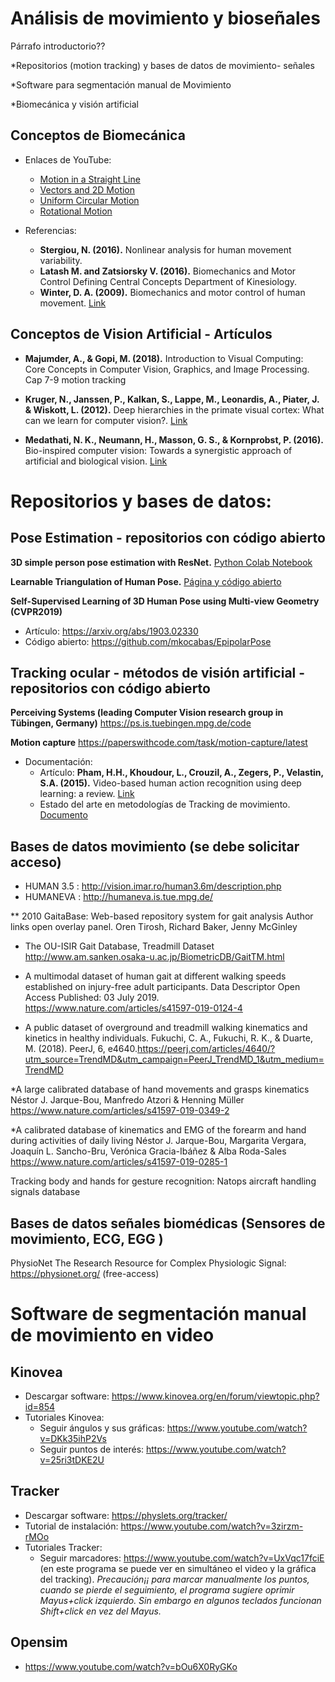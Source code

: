 # Análisis de movimiento y bioseñales

Párrafo introductorio??

*Repositorios (motion tracking) y bases de datos de movimiento- señales 

*Software para segmentación manual de Movimiento

*Biomecánica y visión artificial

## Conceptos de Biomecánica

* Enlaces de YouTube:
  * <a href="https://www.youtube.com/watch?v=ZM8ECpBuQYE&list=PLUzB5g6dgYKzGaWy4EV2PCVnL1-iByYaV">Motion in a Straight Line</a>
  * <a href="https://www.youtube.com/watch?v=w3BhzYI6zXU&list=PLUzB5g6dgYKzGaWy4EV2PCVnL1-iByYaV&index=2">Vectors and 2D Motion</a>
  * <a href="https://www.youtube.com/watch?v=bpFK2VCRHUs&list=PLUzB5g6dgYKzGaWy4EV2PCVnL1-iByYaV&index=3">Uniform Circular Motion</a>
  * <a href="https://www.youtube.com/watch?v=fmXFWi-WfyU&list=PLUzB5g6dgYKzGaWy4EV2PCVnL1-iByYaV&index=4">Rotational Motion</a>

* Referencias:
  * **Stergiou, N. (2016).** Nonlinear analysis for human movement variability.
  * **Latash M. and Zatsiorsky V. (2016).** Biomechanics and Motor Control Defining Central Concepts Department of Kinesiology.
  * **Winter, D. A. (2009).** Biomechanics and motor control of human movement. <a href="https://edisciplinas.usp.br/pluginfile.php/4174628/mod_resource/content/2/David%20A.%20Winter-Biomechanics%20and%20Motor%20Control%20of%20Human%20Movement-Wiley%20%282009%29.pdf">Link</a>

## Conceptos de Vision Artificial - Artículos

* **Majumder, A., & Gopi, M. (2018).** Introduction to Visual Computing: Core Concepts in Computer Vision, Graphics, and Image Processing. Cap 7-9 motion tracking

* **Kruger, N., Janssen, P., Kalkan, S., Lappe, M., Leonardis, A., Piater, J. & Wiskott, L. (2012).** Deep hierarchies in the primate visual cortex: What can we learn for computer vision?. <a href="https://ieeexplore.ieee.org/abstract/document/6389683">Link</a>

* **Medathati, N. K., Neumann, H., Masson, G. S., & Kornprobst, P. (2016).** Bio-inspired computer vision: Towards a synergistic approach of artificial and biological vision. <a href="https://www.sciencedirect.com/science/article/pii/S1077314216300339">Link</a>

# Repositorios y bases de datos:

## Pose Estimation - repositorios con código abierto

**3D simple person pose estimation with ResNet.** <a href="https://colab.research.google.com/drive/1XNsXaSb3A2oJKLsG82FG4srYcgH7eAuW">Python Colab Notebook</a>

**Learnable Triangulation of Human Pose.** <a href="https://saic-violet.github.io/learnable-triangulation/">Página y código abierto</a>

**Self-Supervised Learning of 3D Human Pose using Multi-view Geometry (CVPR2019)**
  * Artículo: https://arxiv.org/abs/1903.02330
  * Código abierto: https://github.com/mkocabas/EpipolarPose

## Tracking ocular - métodos de visión artificial - repositorios con código abierto

**Perceiving Systems (leading Computer Vision research group in Tübingen, Germany)** https://ps.is.tuebingen.mpg.de/code

**Motion capture** https://paperswithcode.com/task/motion-capture/latest

* Documentación:
  * Artículo: **Pham, H.H., Khoudour, L., Crouzil, A., Zegers, P., Velastin, S.A. (2015).** Video-based human action recognition using deep learning: a review. <a href="https://e-archivo.uc3m.es/bitstream/handle/10016/26542/videobased_2015.pdf">Link</a>
  * Estado del arte en metodologías de Tracking de movimiento. <a href="https://docs.google.com/document/d/1Pas9wJ49f9aTWFHnih6zLucQE_Fbw3hL3JF5vT0G500/edit?usp=sharing">Documento</a> 

## Bases de datos movimiento (se debe solicitar acceso)

* HUMAN 3.5 : http://vision.imar.ro/human3.6m/description.php
* HUMANEVA : http://humaneva.is.tue.mpg.de/ 

** 2010 GaitaBase: Web-based repository system for gait analysis Author links open overlay panel. Oren Tirosh, Richard Baker, Jenny McGinley

* The OU-ISIR Gait Database, Treadmill Dataset  http://www.am.sanken.osaka-u.ac.jp/BiometricDB/GaitTM.html

* A multimodal dataset of human gait at different walking speeds established on injury-free adult participants. Data Descriptor Open Access Published: 03 July 2019. https://www.nature.com/articles/s41597-019-0124-4

* A public dataset of overground and treadmill walking kinematics and kinetics in healthy individuals. Fukuchi, C. A., Fukuchi, R. K., & Duarte, M. (2018).  PeerJ, 6, e4640.https://peerj.com/articles/4640/?utm_source=TrendMD&utm_campaign=PeerJ_TrendMD_1&utm_medium=TrendMD

*A large calibrated database of hand movements and grasps kinematics Néstor J. Jarque-Bou, Manfredo Atzori & Henning Müller 
https://www.nature.com/articles/s41597-019-0349-2 

*A calibrated database of kinematics and EMG of the forearm and hand during activities of daily living Néstor J. Jarque-Bou, Margarita Vergara, Joaquín L. Sancho-Bru, Verónica Gracia-Ibáñez & Alba Roda-Sales   https://www.nature.com/articles/s41597-019-0285-1

Tracking body and hands for gesture recognition: Natops aircraft handling signals database

## Bases de datos señales biomédicas (Sensores de movimiento, ECG, EGG )

PhysioNet The Research Resource for Complex Physiologic Signal:  https://physionet.org/  (free-access)

# Software de segmentación manual de movimiento en video

## **Kinovea**
 
* Descargar software: https://www.kinovea.org/en/forum/viewtopic.php?id=854
* Tutoriales Kinovea: 
  * Seguir ángulos y sus gráficas: https://www.youtube.com/watch?v=DKk35ihP2Vs
  * Seguir puntos de interés: https://www.youtube.com/watch?v=25ri3tDKE2U   

## **Tracker**

* Descargar software: https://physlets.org/tracker/
* Tutorial de instalación: https://www.youtube.com/watch?v=3zirzm-rMOo 
* Tutoriales Tracker: 
  * Seguir marcadores: https://www.youtube.com/watch?v=UxVqc17fciE (en  este programa se puede ver en simultáneo el video y la gráfica del tracking). *Precaución¡¡ para marcar manualmente los puntos, cuando se pierde el seguimiento, el programa sugiere oprimir Mayus+click izquierdo. Sin embargo en algunos teclados funcionan Shift+click en vez del Mayus.*

## **Opensim** 

* https://www.youtube.com/watch?v=bOu6X0RyGKo 
